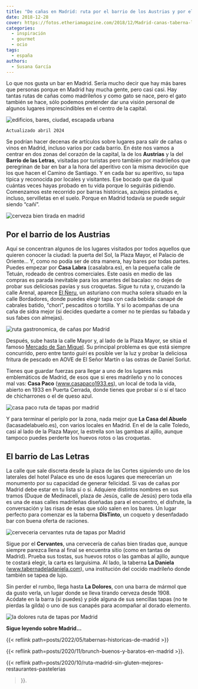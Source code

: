 ```yaml
---
title: "De cañas en Madrid: ruta por el barrio de los Austrias y por el de las Letras"
date: 2018-12-28
cover: https://fotos.etheriamagazine.com/2018/12/Madrid-canas-taberna-la-daniela.jpg
categories: 
  - inspiración
  - gourmet
  - ocio
tags: 
  - españa
authors: 
  - Susana García
---
```


Lo que nos gusta un bar en Madrid. Sería mucho decir que hay más bares que personas 
porque en Madrid hay mucha gente, pero casi casi. Hay tantas rutas de cañas como 
madrileños y como gato se nace, pero el gato también se hace, sólo podemos pretender dar 
una visión personal de algunos lugares imprescindibles en el centro de la capital. 

![edificios, bares, ciudad, escapada urbana](https://fotos.etheriamagazine.com/2018/12/Madrid-ruta-de-tapas.jpg "Fachadas del centro de Madrid.")

```
Actualizado abril 2024
```

Se podrían hacer decenas de artículos sobre lugares para salir de cañas o vinos en 
Madrid, incluso varios por cada barrio. En éste nos vamos a centrar en dos zonas del 
corazón de la capital, la de los **Austrias** y la del **Barrio de las Letras**, 
visitadas por turistas pero también por madrileños que peregrinan de bar en bar a la 
hora del aperitivo con la misma devoción que los que hacen el Camino de Santiago. Y en 
cada bar su aperitivo, su tapa típica y reconocida por locales y visitantes. Ese bocado 
que da igual cuántas veces hayas probado en tu vida porque lo seguirás pidiendo. 
Comenzamos este recorrido por barras históricas, azulejos pintados e, incluso, 
servilletas en el suelo. Porque en Madrid todavía se puede seguir siendo “cañí”. 

![cerveza bien tirada en madrid](https://fotos.etheriamagazine.com/2018/12/Madrid-ruta-tapas-dos-cervezas.jpg "Si encuentras un bar donde tiren bien las cañas, no lo dejes nunca.")

## Por el barrio de los Austrias

Aquí se concentran algunos de los lugares visitados por todos aquellos que quieren 
conocer la ciudad: la puerta del Sol, la Plaza Mayor, el Palacio de Oriente… Y, como no 
podía ser de otra manera, hay bares por todas partes. Puedes empezar por **Casa Labra** 
(casalabra.es), en la pequeña calle de Tetuán, rodeado de centros comerciales. Este 
oasis en medio de las compras es parada inevitable para los amantes del bacalao: no 
dejes de probar sus deliciosas pavías y sus croquetas. Sigue tu ruta y, cruzando la 
calle Arenal, aparece [El Ñeru](http://www.restauranteelneru.com), un asturiano con 
mucha solera situado en la calle Bordadores, donde puedes elegir tapa con cada bebida: 
canapé de cabrales batido, “chori”, pescaditos o tortilla. Y si lo acompañas de una caña 
de sidra mejor (si decides quedarte a comer no te pierdas su fabada y sus fabes con 
almejas). 

![ruta gastronomica, de cañas por Madrid](https://fotos.etheriamagazine.com/2018/12/Madrid-canas-el-neru.jpg "En El Ñeru destaca la calidad de sus productos asturianos.")

Después, sube hasta la calle Mayor y, al lado de la Plaza Mayor, se sitúa el famoso 
[Mercado de San Miguel](http://mercadodesanmiguel.es). Su principal problema es que está 
siempre concurrido, pero entre tanto _guiri_ es posible ver la luz y probar la deliciosa 
fritura de pescado en AOVE de El Señor Martín o las ostras de Daniel Sorlut. 

Tienes que guardar fuerzas para llegar a uno de los lugares más emblemáticos de Madrid, 
de esos que si eres madrileño y no lo conoces mal vas: **Casa Paco** 
(www.casapaco1933.es), un local de toda la vida, abierto en 1933 en Puerta Cerrada, 
donde tienes que probar sí o sí el taco de chicharrones o el de queso azul. 

![casa paco ruta de tapas por madrid](https://fotos.etheriamagazine.com/2018/12/Madrid-canas-casa-paco.jpg "Casa Paco lleva despachando vinos y cañas desde 1933.")

Y para terminar el periplo por la zona, nada mejor que **La Casa del Abuelo** 
(lacasadelabuelo.es), con varios locales en Madrid. En el de la calle Toledo, casi al 
lado de la Plaza Mayor, la estrella son las gambas al ajillo, aunque tampoco puedes 
perderte los huevos rotos o las croquetas. 

## El barrio de Las Letras

La calle que sale discreta desde la plaza de las Cortes siguiendo uno de los laterales 
del hotel Palace es uno de esos lugares que merecerían un monumento por su capacidad de 
generar felicidad. Si vas de cañas por Madrid debe estar en tu lista sí o sí. Adquiere 
distintos nombres en sus tramos (Duque de Medinaceli, plaza de Jesús, calle de Jesús) 
pero toda ella es una de esas calles madrileñas diseñadas para el encuentro, el 
disfrute, la conversación y las risas de esas que sólo salen en los bares. Un lugar 
perfecto para comenzar es la taberna **DisTinto**, un coqueto y desenfadado bar con 
buena oferta de raciones. 

![cerveceria cervantes ruta de tapas por Madrid](https://fotos.etheriamagazine.com/2018/12/Madrid-canas-cervantes.jpg "Cervecería Cervantes.")

Sigue por el **Cervantes**, una cervecería de cañas bien tiradas que, aunque siempre 
parezca llena al final se encuentra sitio (como en tantas de Madrid). Prueba sus tostas, 
sus huevos rotos o las gambas al ajillo, aunque te costará elegir, la carta es 
larguísima. Al lado, la taberna **La Daniela** (www.tabernadeladaniela.com), una 
institución del cocido madrileño donde también se tapea de lujo. 

Sin perder el rumbo, llega hasta **La Dolores**, con una barra de mármol que da gusto 
verla, un lugar donde se lleva tirando cerveza desde 1908. Acódate en la barra (si 
puedes) y pide alguna de sus sencillas tapas (no te pierdas la gilda) o uno de sus 
canapés para acompañar al dorado elemento. 

![la dolores ruta de tapas por Madrid](https://fotos.etheriamagazine.com/2018/12/Madrid-canas-la-dolores.jpg "Las gildas y las cañas bien tiradas son dos especialidades de La Dolores.")

**Sigue leyendo sobre Madrid...** 

{{< reflink path=posts/2022/05/tabernas-historicas-de-madrid >}} 

{{< reflink path=posts/2020/11/brunch-buenos-y-baratos-en-madrid >}}. 

{{< reflink path=posts/2020/10/ruta-madrid-sin-gluten-mejores-restaurantes-pastelerias 
>}}.
